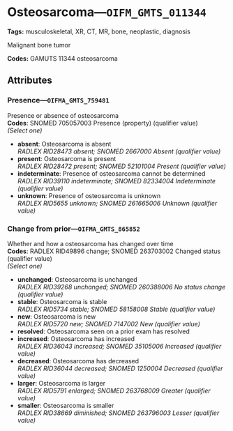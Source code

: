# Osteosarcoma—`OIFM_GMTS_011344`

**Tags:** musculoskeletal, XR, CT, MR, bone, neoplastic, diagnosis

Malignant bone tumor

**Codes:** GAMUTS 11344 osteosarcoma

## Attributes

### Presence—`OIFMA_GMTS_759481`

Presence or absence of osteosarcoma  
**Codes**: SNOMED 705057003 Presence (property) (qualifier value)  
*(Select one)*

- **absent**: Osteosarcoma is absent  
_RADLEX RID28473 absent; SNOMED 2667000 Absent (qualifier value)_
- **present**: Osteosarcoma is present  
_RADLEX RID28472 present; SNOMED 52101004 Present (qualifier value)_
- **indeterminate**: Presence of osteosarcoma cannot be determined  
_RADLEX RID39110 indeterminate; SNOMED 82334004 Indeterminate (qualifier value)_
- **unknown**: Presence of osteosarcoma is unknown  
_RADLEX RID5655 unknown; SNOMED 261665006 Unknown (qualifier value)_

### Change from prior—`OIFMA_GMTS_865852`

Whether and how a osteosarcoma has changed over time  
**Codes**: RADLEX RID49896 change; SNOMED 263703002 Changed status (qualifier value)  
*(Select one)*

- **unchanged**: Osteosarcoma is unchanged  
_RADLEX RID39268 unchanged; SNOMED 260388006 No status change (qualifier value)_
- **stable**: Osteosarcoma is stable  
_RADLEX RID5734 stable; SNOMED 58158008 Stable (qualifier value)_
- **new**: Osteosarcoma is new  
_RADLEX RID5720 new; SNOMED 7147002 New (qualifier value)_
- **resolved**: Osteosarcoma seen on a prior exam has resolved  
- **increased**: Osteosarcoma has increased  
_RADLEX RID36043 increased; SNOMED 35105006 Increased (qualifier value)_
- **decreased**: Osteosarcoma has decreased  
_RADLEX RID36044 decreased; SNOMED 1250004 Decreased (qualifier value)_
- **larger**: Osteosarcoma is larger  
_RADLEX RID5791 enlarged; SNOMED 263768009 Greater (qualifier value)_
- **smaller**: Osteosarcoma is smaller  
_RADLEX RID38669 diminished; SNOMED 263796003 Lesser (qualifier value)_